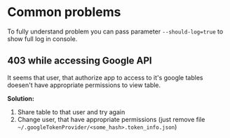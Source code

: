 # Common problems

To fully understand problem you can pass parameter `--should-log=true` to show full log in console.

## 403 while accessing Google API

It seems that user, that authorize app to access to it's google tables doesen't have appropriate permissions to view table.

**Solution:**

1. Share table to that user and try again
2. Change user, that have appropriate permissions (just remove file `~/.googleTokenProvider/<some_hash>.token_info.json`)
